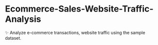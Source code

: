 # Ecommerce-Sales-Website-Traffic-Analysis
✨ Analyze e-commerce transactions, website traffic using the sample dataset.
